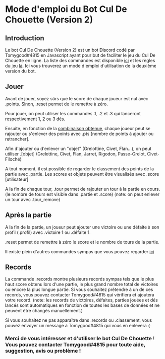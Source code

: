 # Mode d'emploi du Bot Cul De Chouette (Version 2)
## Introduction
Le bot Cul De Chouette (Version 2) est un bot Discord codé par Tomygood#4815 en Javascript ayant pour but de faciliter le jeu du Cul De Chouette en ligne. La liste des commandes est disponible [ici](COMMANDES.md) et les règles du jeu [là](REGLES.md). Ici vous trouverez un mode d'emploi d'utilisation de la deuxième version du bot.

## Jouer
Avant de jouer, soyez sûrs que le score de chaque joueur est nul avec .points. Sinon, .reset permet de le remettre à zéro.
 
Pour jouer, on peut utiliser les commandes .1, .2 et .3 qui lanceront respectivement 1, 2 ou 3 dés. 

Ensuite, en fonction de la [combinaison obtenue](REGLES.md), chaque joueur peut se rajouter ou s'enlever des points avec .pts [nombre de points à ajouter ou retrancher]. 

Afin d'ajouter ou d'enlever un "objet" (Grelottine, Civet, Flan...), on peut utiliser .[objet] (Grelottine, Civet, Flan, Jarret, Rigodon, Passe-Grelot, Civet-Filoché)

A tout moment, il est possible de regarder le classement des points de la partie avec .partie. Les scores et objets peuvent être visualisés avec .score [utilisateur]

A la fin de chaque tour, .tour permet de rajouter un tour à la partie en cours. (le nombre de tours est visible dans .partie et .score) (note: on peut enlever un tour avec .tour_remove)


## Après la partie
A la fin de la partie, un joueur peut ajouter une victoire ou une défaite à son profil (.profil) avec .victoire 1 ou .défaite 1.

.reset permet de remettre à zéro le score et le nombre de tours de la partie.

Il existe plein d'autres commandes sympas que vous pouvez regarder [ici](COMMANDES.md)

## Records
La commande .records montre plusieurs records sympas tels que le plus haut score obtenu lors d'une partie, le plus grand nombre total de victoires ou encore la plus longue partie. Si vous souhaitez prétendre à un de ces records, vous pouvez contacter Tomygood#4815 qui vérifiera et ajoutera votre record. (note: les records de victoires, défaites, parties jouées et dés lancés sont automatiques en fonction de toutes les bases de données et ne peuvent être changés manuellement.)

Si vous souhaitez ne pas apparaître dans .records ou .classement, vous pouvez envoyer un message à Tomygood#4815 qui vous en enlevera :) 

### Merci de vous intéresser et d'utiliser le bot Cul De Chouette ! Vous pouvez contacter Tomygood#4815 pour toute aide, suggestion, avis ou problème !

